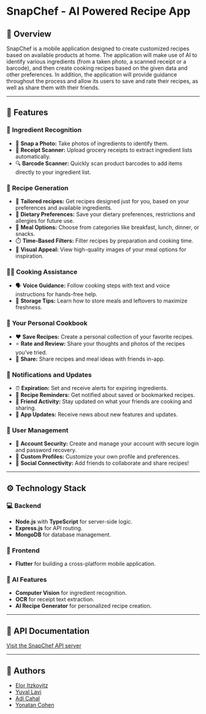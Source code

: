 # SnapChef - AI Powered Recipe App

## 🍳 Overview
SnapChef is a mobile application designed to create customized recipes based on available products at home. The application will make use of AI to identify various ingredients (from a taken photo, a scanned receipt or a barcode), and then create cooking recipes based on the given data and other preferences. In addition, the application will provide guidance throughout the process and allow its users to save and rate their recipes, as well as share them with their friends.

---

## 🌟 Features

### 🍅 **Ingredient Recognition**
- 📸 **Snap a Photo:** Take photos of ingredients to identify them.
- 🧾 **Receipt Scanner:** Upload grocery receipts to extract ingredient lists automatically.
- 🔍 **Barcode Scanner:** Quickly scan product barcodes to add items directly to your ingredient list.

### 📜 **Recipe Generation**
- 🎯 **Tailored recipes:** Get recipes designed just for you, based on your preferences and available ingredients.
- 🥬 **Dietary Preferences:** Save your dietary preferences, restrictions and allergies for future use.
- 🍴 **Meal Options:** Choose from categories like breakfast, lunch, dinner, or snacks.
- ⏱️ **Time-Based Filters:** Filter recipes by preparation and cooking time.
- 🍰 **Visual Appeal:** View high-quality images of your meal options for inspiration.

### 👩‍🍳 **Cooking Assistance**
- 🗣️ **Voice Guidance:** Follow cooking steps with text and voice instructions for hands-free help.
- 🥡 **Storage Tips:** Learn how to store meals and leftovers to maximize freshness.

### 📙 **Your Personal Cookbook**
- ❤️ **Save Recipes:** Create a personal collection of your favorite recipes.
- ⭐ **Rate and Review:** Share your thoughts and photos of the recipes you’ve tried.
- 🔗 **Share:** Share recipes and meal ideas with friends in-app.

### 🔔 **Notifications and Updates**
- ⏰ **Expiration:** Set and receive alerts for expiring ingredients.
- 📣 **Recipe Reminders:** Get notified about saved or bookmarked recipes.
- 👫 **Friend Activity:** Stay updated on what your friends are cooking and sharing.
- 📰 **App Updates:** Receive news about new features and updates.

### 🔐 **User Management**
  - 👤 **Account Security:** Create and manage your account with secure login and password recovery.
  - 🌟 **Custom Profiles:** Customize your own profile and preferences.
  - 👥 **Social Connectivity:** Add friends to collaborate and share recipes!

---

## ⚙️ Technology Stack

### 💻 Backend
- **Node.js** with **TypeScript** for server-side logic.
- **Express.js** for API routing.
- **MongoDB** for database management.

### 📱 Frontend
- **Flutter** for building a cross-platform mobile application.

### 🤖 AI Features
- **Computer Vision** for ingredient recognition.
- **OCR** for receipt text extraction.
- **AI Recipe Generator** for personalized recipe creation.

---

## 📖 API Documentation
[Visit the SnapChef API server](https://github.com/Elor-Itz/SnapChef-API)

---

## 👤 Authors
- [Elor Itzkovitz](https://github.com/Elor-Itz)
- [Yuval Lavi](https://github.com/Yuvalya101)
- [Adi Cahal](https://github.com/Adica6)
- [Yonatan Cohen](https://github.com/yonatan62862)
